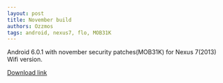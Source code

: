```yaml
---
layout: post
title: November build
authors: Ozzmos
tags: android, nexus7, flo, MOB31K
---
```


Android 6.0.1 with november security patches(MOB31K) for Nexus 7(2013) Wifi version.

[Download link](https://mega.nz/#!XcEGGDRI)